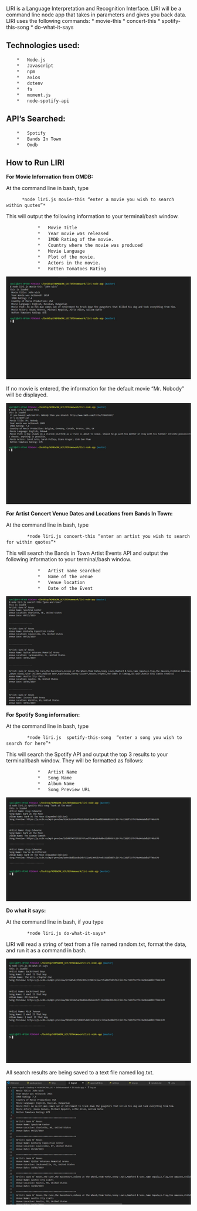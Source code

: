 
LIRI is a Language Interpretation and Recognition Interface. LIRI will be a command line node app that takes in parameters and gives you back data. LIRI uses the following commands:
        *	movie-this
        *	concert-this
        *	spotify-this-song
        *	do-what-it-says

## Technologies used:
        *	Node.js
        *	Javascript
        *	npm
        *	axios
        *	dotenv
        *	fs
        *	moment.js
        *	node-spotify-api

## API’s Searched:
        *	Spotify
        *	Bands In Town
        *	Omdb

## How to Run LIRI

**For Movie Information from OMDB:**

 At the command line in bash, type
	 
          *node liri.js movie-this “enter a movie you wish to search within quotes”*
        
 This will output the following information to your terminal/bash window. 
 
                *	Movie Title
                *	Year movie was released
                *	IMDB Rating of the movie.
                *	Country where the movie was produced
                *	Movie Language
                *	Plot of the movie.
                *	Actors in the movie.
                *	Rotten Tomatoes Rating
                
               
![movie info](/images/movie.jpg)




If no movie is entered, the information for the default movie “Mr. Nobody” will be displayed.
 

![no movie info](/images/nomovie.jpg)

**For Artist Concert Venue Dates and Locations from Bands In Town:**

At the command line in bash, type

	        *node liri.js concert-this “enter an artist you wish to search for within quotes”*
  
This will search the Bands in Town Artist Events API and output the following information to your terminal/bash window. 

                *	Artist name searched
                *	Name of the venue
                *	Venue location
                *	Date of the Event 
 
![concert info](/images/concert.jpg)

**For Spotify Song information:**

At the command line in bash, type

	        *node liri.js  spotify-this-song  “enter a song you wish to search for here”*
  
This will search the Spotify API and output the top 3 results to your terminal/bash window.  They will be formatted as follows:

                *	Artist Name
                *	Song Name
                *	Album Name
                *	Song Preview URL

![spotify info](/images/spotify.jpg)


**Do what it says:**

At the command line in bash, if you type

	        *node liri.js do-what-it-says*
  
LIRI will read a string of text from a file named random.txt, format the data, and run it as a command in bash. 
 
![do what it says](/images/dowhat.jpg)


All search results are being saved to a text file named log.txt.
 
![log info](/images/log.jpg)
